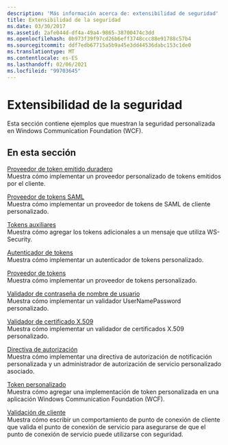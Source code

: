 ```yaml
---
description: 'Más información acerca de: extensibilidad de seguridad'
title: Extensibilidad de la seguridad
ms.date: 03/30/2017
ms.assetid: 2afe044d-df4a-49a4-9865-38700474c3dd
ms.openlocfilehash: 0b973f39f97cd26b6eff3748ccc88e91788c57b4
ms.sourcegitcommit: ddf7edb67715a5b9a45e3dd44536dabc153c1de0
ms.translationtype: MT
ms.contentlocale: es-ES
ms.lasthandoff: 02/06/2021
ms.locfileid: "99703645"
---
```

# <a name="security-extensibility"></a>Extensibilidad de la seguridad

Esta sección contiene ejemplos que muestran la seguridad personalizada en Windows Communication Foundation (WCF).  
  
## <a name="in-this-section"></a>En esta sección  

 [Proveedor de token emitido duradero](durable-issued-token-provider.md)  
 Muestra cómo implementar un proveedor personalizado de tokens emitidos por el cliente.  
  
 [Proveedor de tokens SAML](saml-token-provider.md)  
 Muestra cómo implementar un proveedor de tokens de SAML de cliente personalizado.  
  
 [Tokens auxiliares](supporting-tokens.md)  
 Muestra cómo agregar los tokens adicionales a un mensaje que utiliza WS-Security.  
  
 [Autenticador de tokens](token-authenticator.md)  
 Muestra cómo implementar un autenticador de tokens personalizado.  
  
 [Proveedor de tokens](token-provider.md)  
 Muestra cómo implementar un proveedor de tokens personalizado.  
  
 [Validador de contraseña de nombre de usuario](user-name-password-validator.md)  
 Muestra cómo implementar un validador UserNamePassword personalizado.  
  
 [Validador de certificado X.509](x-509-certificate-validator.md)  
 Muestra cómo implementar un validador de certificados X.509 personalizado.  
  
 [Directiva de autorización](authorization-policy.md)  
 Muestra cómo implementar una directiva de autorización de notificación personalizada y un administrador de autorización de servicio personalizado asociado.  
  
 [Token personalizado](custom-token.md)  
 Muestra cómo agregar una implementación de token personalizada en una aplicación Windows Communication Foundation (WCF).  
  
 [Validación de cliente](client-validation.md)  
 Muestra cómo escribir un comportamiento de punto de conexión de cliente que valida el punto de conexión de servicio para asegurarse de que el punto de conexión de servicio puede utilizarse con seguridad.
